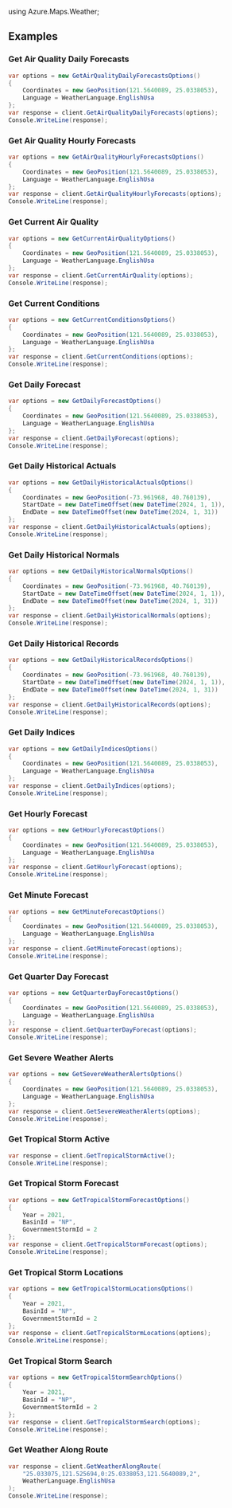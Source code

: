 using Azure.Maps.Weather;


## Examples


### Get Air Quality Daily Forecasts

```C# Snippet:GetAirQualityDailyForecasts
var options = new GetAirQualityDailyForecastsOptions()
{
    Coordinates = new GeoPosition(121.5640089, 25.0338053),
    Language = WeatherLanguage.EnglishUsa
};
var response = client.GetAirQualityDailyForecasts(options);
Console.WriteLine(response);
```
### Get Air Quality Hourly Forecasts

```C# Snippet:GetAirQualityHourlyForecasts
var options = new GetAirQualityHourlyForecastsOptions()
{
    Coordinates = new GeoPosition(121.5640089, 25.0338053),
    Language = WeatherLanguage.EnglishUsa
};
var response = client.GetAirQualityHourlyForecasts(options);
Console.WriteLine(response);
```
### Get Current Air Quality

```C# Snippet:GetCurrentAirQuality
var options = new GetCurrentAirQualityOptions()
{
    Coordinates = new GeoPosition(121.5640089, 25.0338053),
    Language = WeatherLanguage.EnglishUsa
};
var response = client.GetCurrentAirQuality(options);
Console.WriteLine(response);
```
### Get Current Conditions

```C# Snippet:GetCurrentConditions
var options = new GetCurrentConditionsOptions()
{
    Coordinates = new GeoPosition(121.5640089, 25.0338053),
    Language = WeatherLanguage.EnglishUsa
};
var response = client.GetCurrentConditions(options);
Console.WriteLine(response);
```
### Get Daily Forecast

```C# Snippet:GetDailyForecast
var options = new GetDailyForecastOptions()
{
    Coordinates = new GeoPosition(121.5640089, 25.0338053),
    Language = WeatherLanguage.EnglishUsa
};
var response = client.GetDailyForecast(options);
Console.WriteLine(response);
```
### Get Daily Historical Actuals

```C# Snippet:GetDailyHistoricalActuals
var options = new GetDailyHistoricalActualsOptions()
{
    Coordinates = new GeoPosition(-73.961968, 40.760139),
    StartDate = new DateTimeOffset(new DateTime(2024, 1, 1)),
    EndDate = new DateTimeOffset(new DateTime(2024, 1, 31))
};
var response = client.GetDailyHistoricalActuals(options);
Console.WriteLine(response);
```
### Get Daily Historical Normals

```C# Snippet:GetDailyHistoricalNormals
var options = new GetDailyHistoricalNormalsOptions()
{
    Coordinates = new GeoPosition(-73.961968, 40.760139),
    StartDate = new DateTimeOffset(new DateTime(2024, 1, 1)),
    EndDate = new DateTimeOffset(new DateTime(2024, 1, 31))
};
var response = client.GetDailyHistoricalNormals(options);
Console.WriteLine(response);
```
### Get Daily Historical Records

```C# Snippet:GetDailyHistoricalRecords
var options = new GetDailyHistoricalRecordsOptions()
{
    Coordinates = new GeoPosition(-73.961968, 40.760139),
    StartDate = new DateTimeOffset(new DateTime(2024, 1, 1)),
    EndDate = new DateTimeOffset(new DateTime(2024, 1, 31))
};
var response = client.GetDailyHistoricalRecords(options);
Console.WriteLine(response);
```
### Get Daily Indices

```C# Snippet:GetDailyIndices
var options = new GetDailyIndicesOptions()
{
    Coordinates = new GeoPosition(121.5640089, 25.0338053),
    Language = WeatherLanguage.EnglishUsa
};
var response = client.GetDailyIndices(options);
Console.WriteLine(response);
```
### Get Hourly Forecast

```C# Snippet:GetHourlyForecast
var options = new GetHourlyForecastOptions()
{
    Coordinates = new GeoPosition(121.5640089, 25.0338053),
    Language = WeatherLanguage.EnglishUsa
};
var response = client.GetHourlyForecast(options);
Console.WriteLine(response);
```
### Get Minute Forecast

```C# Snippet:GetMinuteForecast
var options = new GetMinuteForecastOptions()
{
    Coordinates = new GeoPosition(121.5640089, 25.0338053),
    Language = WeatherLanguage.EnglishUsa
};
var response = client.GetMinuteForecast(options);
Console.WriteLine(response);
```
### Get Quarter Day Forecast

```C# Snippet:GetQuarterDayForecast
var options = new GetQuarterDayForecastOptions()
{
    Coordinates = new GeoPosition(121.5640089, 25.0338053),
    Language = WeatherLanguage.EnglishUsa
};
var response = client.GetQuarterDayForecast(options);
Console.WriteLine(response);
```
### Get Severe Weather Alerts

```C# Snippet:GetSevereWeatherAlerts
var options = new GetSevereWeatherAlertsOptions()
{
    Coordinates = new GeoPosition(121.5640089, 25.0338053),
    Language = WeatherLanguage.EnglishUsa
};
var response = client.GetSevereWeatherAlerts(options);
Console.WriteLine(response);
```
### Get Tropical Storm Active

```C# Snippet:GetTropicalStormActive
var response = client.GetTropicalStormActive();
Console.WriteLine(response);
```
### Get Tropical Storm Forecast

```C# Snippet:GetTropicalStormForecast
var options = new GetTropicalStormForecastOptions()
{
    Year = 2021,
    BasinId = "NP",
    GovernmentStormId = 2
};
var response = client.GetTropicalStormForecast(options);
Console.WriteLine(response);
```
### Get Tropical Storm Locations

```C# Snippet:GetTropicalStormLocations
var options = new GetTropicalStormLocationsOptions()
{
    Year = 2021,
    BasinId = "NP",
    GovernmentStormId = 2
};
var response = client.GetTropicalStormLocations(options);
Console.WriteLine(response);
```
### Get Tropical Storm Search

```C# Snippet:GetTropicalStormSearch
var options = new GetTropicalStormSearchOptions()
{
    Year = 2021,
    BasinId = "NP",
    GovernmentStormId = 2
};
var response = client.GetTropicalStormSearch(options);
Console.WriteLine(response);
```
### Get Weather Along Route

```C# Snippet:GetWeatherAlongRoute
var response = client.GetWeatherAlongRoute(
    "25.033075,121.525694,0:25.0338053,121.5640089,2",
    WeatherLanguage.EnglishUsa
);
Console.WriteLine(response);
```
